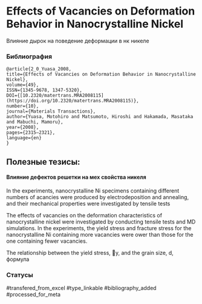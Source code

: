 # Effects of Vacancies on Deformation Behavior in Nanocrystalline Nickel

Влияние дырок на поведение деформации в нк никеле

### Библиография
```
@article{2_0_Yuasa_2008,
title={Effects of Vacancies on Deformation Behavior in Nanocrystalline Nickel},
volume={49},
ISSN={1345-9678, 1347-5320},
DOI={[10.2320/matertrans.MRA2008115](https://doi.org/10.2320/matertrans.MRA2008115)},
number={10},
journal={Materials Transactions},
author={Yuasa, Motohiro and Matsumoto, Hiroshi and Hakamada, Masataka and Mabuchi, Mamoru},
year={2008},
pages={2315–2321},
language={en}
}
```

## Полезные тезисы:

#### Влияние дефектов решетки на мех свойства никеля
In the experiments, nanocrystalline Ni specimens containing different numbers of acancies were produced by electrodeposition and annealing, and their mechanical properties were investigated by tensile tests

The effects of vacancies on the deformation characteristics of nanocrystalline nickel were investigated by conducting tensile tests and MD simulations. In the experiments, the yield stress and fracture stress for the nanocrystalline Ni containing more vacancies were  ower than those for the one containing fewer vacancies.

The relationship between the yield
stress, y, and the grain size, d, формула


### Статусы
#transfered_from_excel 
#type_linkable 
#bibliography_added
#processed_for_meta
